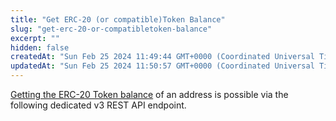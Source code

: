 ```yaml
---
title: "Get ERC-20 (or compatible)Token Balance"
slug: "get-erc-20-or-compatibletoken-balance"
excerpt: ""
hidden: false
createdAt: "Sun Feb 25 2024 11:49:44 GMT+0000 (Coordinated Universal Time)"
updatedAt: "Sun Feb 25 2024 11:50:57 GMT+0000 (Coordinated Universal Time)"
---
```

[Getting the ERC-20 Token balance](https://apidoc.tatum.io/tag/Fungible-Tokens-(ERC-20-or-compatible)/#operation/Erc20GetBalance) of an address is possible via the following dedicated v3 REST API endpoint.
